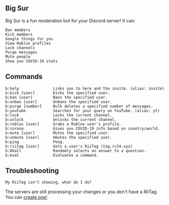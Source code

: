 ## Big Sur
Big Sur is a fun moderation bot for your Discord server! It can:
```
Ban members
Kick members
Google things for you
View Roblox profiles
Lock channels
Purge messages
Mute people
Show you COVID-19 stats
```
## Commands
```
b:help               Links you to here and the invite. (alias: invite)
b:kick [user]        Kicks the specified user.
b:ban [user]         Bans the specified user.
b:unban [user]       Unbans the specified user.
b:purge [number]     Bulk deletes a specified number of messages.
b:youtube            Searches for your query on YouTube. (alias: yt)
b:lock               Locks the current channel.
b:unlock             Unlocks the current channel.
b:roblox [user]      Grabs a Roblox user's profile.
b:corona             Gives you COVID-19 info based on country/world.
b:mute [user]        Mutes the specified user.
b:unmute [user]      Umutes the specified user.
b:ping               Pong.
b:riitag [user]      Gets a user's RiiTag (tag.rc24.xyz)
b:8ball              Randomly selects an answer to a question.
b:eval               Evaluates a command.
```
## Troubleshooting
```
My RiiTag isn't showing, what do I do?
```
The servers are still processing your changes or you don't have a RiiTag. You can [create one!](https://tag.rc24.xyz/)
